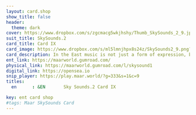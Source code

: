 ```yaml
---
layout: card.shop
show_title: false
header:
  theme: dark
cover: https://www.dropbox.com/s/zgcmacg5wkjhshy/Thumb_SkySounds_2_9.jpg?raw=1
suit_title: SkySounds.2
card_title: Card IX
card_image: https://www.dropbox.com/s/ml5lmnjhpx8s24z/SkySounds2_9.png?raw=1
card_description: In the East music is not just a form of expression, but a way of understanding the world. One can feel the rhythm of the land, the beat of the water, and the harmony of the wind. The present exists eternally, and through music, opposites can meet. In this world, one can experience the beauty of dissonance and the power of consonance, the tension and release. Music is not only a way of expressing emotions but also a way of understanding the natural cycles and the laws of physics and chemistry. It's a way of connecting with the world, and understanding the present, the past, and the future. Music is a reminder of the beauty of the present and the power of the eternal. It's a way of understanding that the present is this... 
ent_link: https://maarworld.gumroad.com/
physical_link: https://maarworld.gumroad.com/l/skysound1
digital_link: https://opensea.io
snip_player: https://play.maar.world/?g=333&s=1&c=9
titles:
  en      : &EN       Sky Sounds.2 Card IX

key: ent card shop
#tags: Maar SkySounds Card
---
```

